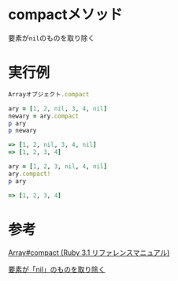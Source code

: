 # compactメソッド

要素が`nil`のものを取り除く

# 実行例

```ruby
Arrayオブジェクト.compact
```

```ruby
ary = [1, 2, nil, 3, 4, nil]
newary = ary.compact
p ary
p newary

=> [1, 2, nil, 3, 4, nil]
=> [1, 2, 3, 4]
```

```ruby
ary = [1, 2, 3, nil, 4, nil]
ary.compact!
p ary

=> [1, 2, 3, 4]
```

# 参考

[Array#compact (Ruby 3.1 リファレンスマニュアル)](https://docs.ruby-lang.org/ja/latest/method/Array/i/compact.html)

[要素が「nil」のものを取り除く](https://www.javadrive.jp/ruby/array_class/index9.html)